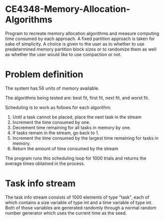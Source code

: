 # CE4348-Memory-Allocation-Algorithms

Program to recreate memory allocation algorithms and measure computing time consumed by each approach. A fixed partition approach is taken for sake of simplicity. A choice is given to the user as to whether to use predetermined memory partition block sizes or to randomize them as well as whether the user would like to use compaction or not.

# Problem definition

The system has 56 units of memory available.

The algorithms being tested are: best fit, first fit, next fit, and worst fit.

Scheduling is to work as follows for each algorithm:
1. Until a task cannot be placed, place the next task in the stream
2. Increment the time consumed by one.
3. Decrement time remaining for all tasks in memory by one.
4. If tasks remain in the stream, go back to 1.
5. Increment the time consumed by the largest time remaining for tasks in memory.
6. Return the amount of time consumed by the stream

The program runs this scheduling loop for 1000 trials and returns the average times obtained in the process. 
	
# Task info stream

The task info stream consists of 1000 elements of type "task", each of which contains a size variable of type int and a time variable of type int. Both of those variables are generated randomly through a normal random number generator which uses the current time as the seed.
